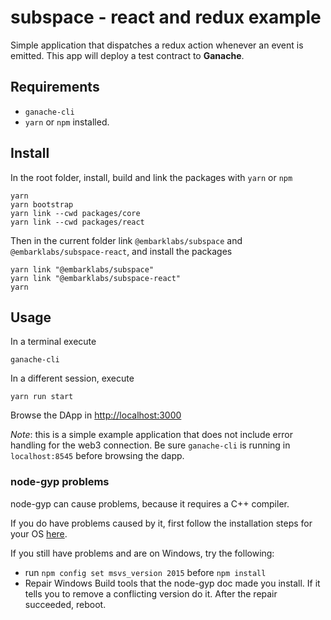 subspace - react and redux example 
===
Simple application that dispatches a redux action whenever an event is emitted. This app will deploy a test contract to **Ganache**.

## Requirements
- `ganache-cli`
- `yarn` or `npm` installed.

## Install
In the root folder, install, build and link the packages with `yarn` or `npm`
```
yarn
yarn bootstrap
yarn link --cwd packages/core
yarn link --cwd packages/react
```
Then in the current folder link `@embarklabs/subspace` and `@embarklabs/subspace-react`, and install the packages
```
yarn link "@embarklabs/subspace"
yarn link "@embarklabs/subspace-react"
yarn
```

## Usage
In a terminal execute 
```
ganache-cli
```

In a different session, execute
```
yarn run start
```

Browse the DApp in [http://localhost:3000](http://localhost:3000)


*Note*: this is a simple example application that does not include error handling for the web3 connection. Be sure `ganache-cli` is running in `localhost:8545` before browsing the dapp.


### node-gyp problems
node-gyp can cause problems, because it requires a C++ compiler.

If you do have problems caused by it, first follow the installation steps for your OS [here](https://github.com/nodejs/node-gyp#installation).

If you still have problems and are on Windows, try the following:
- run `npm config set msvs_version 2015` before `npm install`
- Repair Windows Build tools that the node-gyp doc made you install. If it tells you to remove a conflicting version do it. After the repair succeeded, reboot.